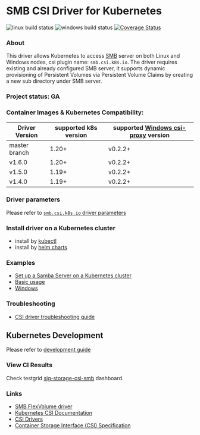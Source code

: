 # SMB CSI Driver for Kubernetes
![linux build status](https://github.com/kubernetes-csi/csi-driver-smb/actions/workflows/linux.yaml/badge.svg)
![windows build status](https://github.com/kubernetes-csi/csi-driver-smb/actions/workflows/windows.yaml/badge.svg)
[![Coverage Status](https://coveralls.io/repos/github/kubernetes-csi/csi-driver-smb/badge.svg?branch=master)](https://coveralls.io/github/kubernetes-csi/csi-driver-smb?branch=master)

### About
This driver allows Kubernetes to access [SMB](https://wiki.wireshark.org/SMB) server on both Linux and Windows nodes, csi plugin name: `smb.csi.k8s.io`. The driver requires existing and already configured SMB server, it supports dynamic provisioning of Persistent Volumes via Persistent Volume Claims by creating a new sub directory under SMB server.

### Project status: GA

### Container Images & Kubernetes Compatibility:
|Driver Version | supported k8s version | supported [Windows csi-proxy](https://github.com/kubernetes-csi/csi-proxy) version |
|---------------|-----------------------|-------------------------------------|
|master branch  | 1.20+                 | v0.2.2+                             |
|v1.6.0         | 1.20+                 | v0.2.2+                             |
|v1.5.0         | 1.19+                 | v0.2.2+                             |
|v1.4.0         | 1.19+                 | v0.2.2+                             |

### Driver parameters
Please refer to [`smb.csi.k8s.io` driver parameters](./docs/driver-parameters.md)

### Install driver on a Kubernetes cluster
 - install by [kubectl](./docs/install-smb-csi-driver.md)
 - install by [helm charts](./charts)
 
### Examples
 - [Set up a Samba Server on a Kubernetes cluster](./deploy/example/smb-provisioner/)
 - [Basic usage](./deploy/example/e2e_usage.md)
 - [Windows](./deploy/example/windows)

### Troubleshooting
 - [CSI driver troubleshooting guide](./docs/csi-debug.md) 

## Kubernetes Development
Please refer to [development guide](./docs/csi-dev.md)

### View CI Results
Check testgrid [sig-storage-csi-smb](https://testgrid.k8s.io/sig-storage-csi-other) dashboard.

### Links
 - [SMB FlexVolume driver](https://github.com/Azure/kubernetes-volume-drivers/tree/master/flexvolume/smb)
 - [Kubernetes CSI Documentation](https://kubernetes-csi.github.io/docs/)
 - [CSI Drivers](https://github.com/kubernetes-csi/drivers)
 - [Container Storage Interface (CSI) Specification](https://github.com/container-storage-interface/spec)
